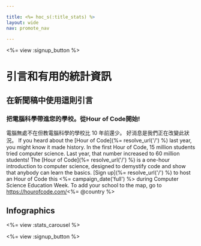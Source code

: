 ```yaml
---

title: <%= hoc_s(:title_stats) %>
layout: wide
nav: promote_nav

---
```


<%= view :signup_button %>

# 引言和有用的統計資訊

## 在新聞稿中使用這則引言

### 把電腦科學帶進您的學校。從Hour of Code開始!

電腦無處不在但教電腦科學的學校比 10 年前還少。 好消息是我們正在改變此狀況。 If you heard about the [Hour of Code](%= resolve_url('/') %) last year, you might know it made history. In the first Hour of Code, 15 million students tried computer science. Last year, that number increased to 60 million students! The [Hour of Code](%= resolve_url('/') %) is a one-hour introduction to computer science, designed to demystify code and show that anybody can learn the basics. [Sign up](%= resolve_url('/') %) to host an Hour of Code this <%= campaign_date('full') %> during Computer Science Education Week. To add your school to the map, go to https://hourofcode.com/<%= @country %>

## Infographics

<%= view :stats_carousel %>

<%= view :signup_button %>